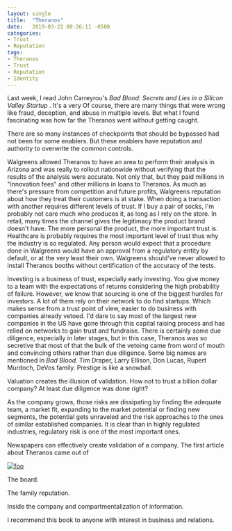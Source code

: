 ```yaml
---
layout: single
title:  "Theranos"
date:   2019-03-22 00:26:11 -0500
categories:
- Trust
- Reputation
tags:
- Theranos
- Trust
- Reputation
- Identity
---
```


Last week, I read John Carreyrou's _Bad Blood: Secrets and Lies in a Silicon Valley Startup_ . It's a very  Of course, there are many things that were wrong like fraud, deception, and abuse in multiple levels. But what I found fascinating was how far the Theranos went without getting caught.

There are so many instances of checkpoints that should be bypassed had not been for some enablers. But these enablers have reputation and authority to overwrite the common controls.

Walgreens allowed Theranos to have an area to perform their analysis in Arizona and was really to rollout nationwide without verifying that the results of the analysis were accurate. Not only that, but they paid millions in "innovation fees" and other millions in loans to Theranos. As much as there's pressure from competition and future profits, Walgreens reputation about how they treat their customers is at stake. When doing a transaction with another requires different levels of trust. If I buy a pair of socks, I'm probably not care much who produces it, as long as I rely on the store. In retail, many times the channel gives the legitimacy the product brand doesn't have. The more personal the product, the more important trust is. Healthcare is probably requires the most important level of trust thus why the industry is so regulated. Any person would expect that a procedure done in Walgreens would have an approval from a regulatory entity by default, or at the very least their own. Walgreens should've never allowed to install Theranos booths without certification of the accuracy of the tests.

Investing is a business of trust, especially early investing. You give money to a team with the expectations of returns considering the high probability of failure. However, we know that sourcing is one of the biggest hurdles for investors. A lot of them rely on their network to do find startups. Which makes sense from a trust point of view, easier to do business with companies already vetoed. I'd dare to say most of the largest new companies in the US have gone through this capital raising process and has relied on networks to gain trust and fundraise. There is certainly some due diligence, especially in later stages, but in this case, Theranos was so secretive that most of that the bulk of the vetoing came from word of mouth and convincing others rather than due diligence. Some big names are mentioned in _Bad Blood_. Tim Draper, Larry Ellison, Don Lucas, Rupert Murdoch, DeVos family. Prestige is like a snowball.

Valuation creates the illusion of validation. How not to trust a billion dollar company? At least due diligence was done right?

As the company grows, those risks are dissipating by finding the adequate team, a market fit, expanding to the market potential or finding new segments, the potential gets unraveled and the risk approaches to the ones of similar established companies. It is clear than in highly regulated industries, regulatory risk is one of the most important ones.  

Newspapers can effectively create validation of a company. The first article about Theranos came out of

[![foo](https://imgs.xkcd.com/comics/citogenesis.png)](https://xkcd.com/978/)

The board.

The family reputation.

Inside the company and compartmentalization of information.

I recommend this book to anyone with interest in business and relations.

